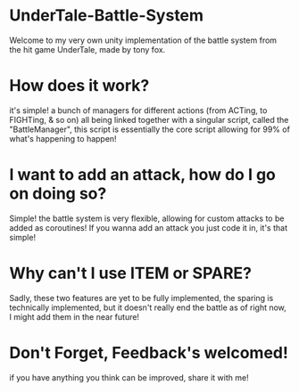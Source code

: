 # UnderTale-Battle-System
Welcome to my very own unity implementation of the battle system from the hit game UnderTale, made by tony fox.
# How does it work?
it's simple! a bunch of managers for different actions (from ACTing, to FIGHTing, & so on) all being linked together with a singular script, called the "BattleManager", this script is essentially the core script allowing for 99% of what's happening to happen!
# I want to add an attack, how do I go on doing so?
Simple! the battle system is very flexible, allowing for custom attacks to be added as coroutines! If you wanna add an attack you just code it in, it's that simple!
# Why can't I use ITEM or SPARE?
Sadly, these two features are yet to be fully implemented, the sparing is technically implemented, but it doesn't really end the battle as of right now, I might add them in the near future!
# Don't Forget, Feedback's welcomed! 
if you have anything you think can be improved, share it with me!

